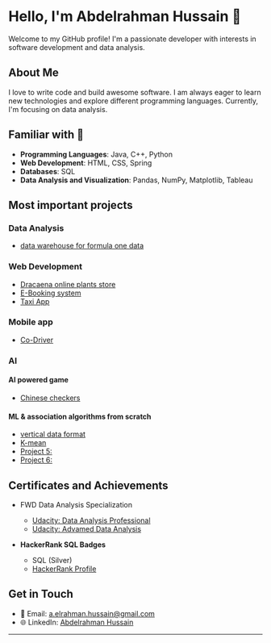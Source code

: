 # Hello, I'm Abdelrahman Hussain 👋

Welcome to my GitHub profile! I'm a passionate developer with interests in software development and data analysis.

## About Me

I love to write code and build awesome software. I am always eager to learn new technologies and explore different programming languages. Currently, I'm focusing on data analysis.

## Familiar with 🤸

- **Programming Languages**: Java, C++, Python
- **Web Development**: HTML, CSS, Spring
- **Databases**: SQL
- **Data Analysis and Visualization**: Pandas, NumPy, Matplotlib, Tableau


## Most important projects

### Data Analysis

- [data warehouse for formula one data](https://github.com/Abdelrahman-Hussain/Data-warehouse)

### Web Development

- [Dracaena online plants store](https://github.com/Abdelrahman-Hussain/Dracaena-plants-Store)
- [E-Booking system](https://github.com/ahmedssameh/E-financeBooking)
- [Taxi App](https://github.com/Abdelrahman-Hussain/Taxi_app_WebService)
### Mobile app
- [Co-Driver](https://github.com/Abdelrahman-Hussain/Co-Driver)

### AI
#### AI powered game
- [Chinese checkers](https://github.com/Abdelrahman-Hussain/chinese_checkers)

#### ML & association algorithms from scratch
- [vertical data format](https://github.com/Abdelrahman-Hussain/vertical_data_format)
- [K-mean]()
- [Project 5:]()
- [Project 6:]()
## Certificates and Achievements
- FWD Data Analysis Specialization
  - [Udacity: Data Analysis Professional](confirm.udacity.com/YPUJ4NST)
  - [Udacity: Advamed Data Analysis](confirm.udacity.com/DUG4G5AN)
    
- **HackerRank SQL Badges**
  - SQL (Silver)
  - [HackerRank Profile](https://www.hackerrank.com/abdelrahman_h?hr_r=1)
## Get in Touch

- 📧 Email: a.elrahman.hussain@gmail.com
- 🌐 LinkedIn: [Abdelrahman Hussain](https://www.linkedin.com/in/abdelrahman-hussain-a4976b210/)

---
